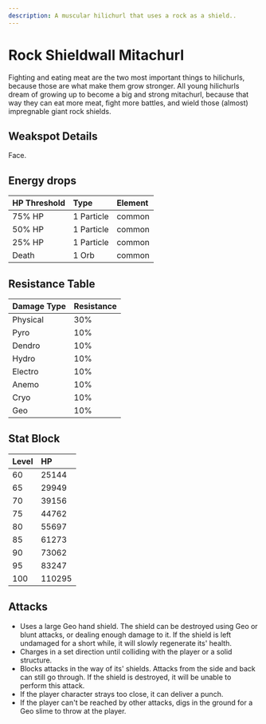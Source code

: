 ```yaml
---
description: A muscular hilichurl that uses a rock as a shield..
---
```


# Rock Shieldwall Mitachurl

Fighting and eating meat are the two most important things to hilichurls, because those are what make them grow stronger. All young hilichurls dream of growing up to become a big and strong mitachurl, because that way they can eat more meat, fight more battles, and wield those (almost) impregnable giant rock shields.

## Weakspot Details

Face.

## Energy drops

| HP Threshold | Type       | Element |
| :----------- | :--------- | :------ |
| 75% HP       | 1 Particle | common  |
| 50% HP       | 1 Particle | common  |
| 25% HP       | 1 Particle | common  |
| Death        | 1 Orb      | common  |

## Resistance Table

| Damage Type | Resistance |
| :---------- | :--------- |
| Physical    | 30%        |
| Pyro        | 10%        |
| Dendro      | 10%        |
| Hydro       | 10%        |
| Electro     | 10%        |
| Anemo       | 10%        |
| Cryo        | 10%        |
| Geo         | 10%        |

## Stat Block

| Level | HP     |
| :---- | :----- |
| 60    | 25144  |
| 65    | 29949  |
| 70    | 39156  |
| 75    | 44762  |
| 80    | 55697  |
| 85    | 61273  |
| 90    | 73062  |
| 95    | 83247  |
| 100   | 110295 |

## Attacks

* Uses a large Geo hand shield. The shield can be destroyed using Geo or blunt attacks, or dealing enough damage to it. If the shield is left undamaged for a short while, it will slowly regenerate its' health.
* Charges in a set direction until colliding with the player or a solid structure.
* Blocks attacks in the way of its' shields. Attacks from the side and back can still go through. If the shield is destroyed, it will be unable to perform this attack.
* If the player character strays too close, it can deliver a punch.
* If the player can't be reached by other attacks, digs in the ground for a Geo slime to throw at the player.
